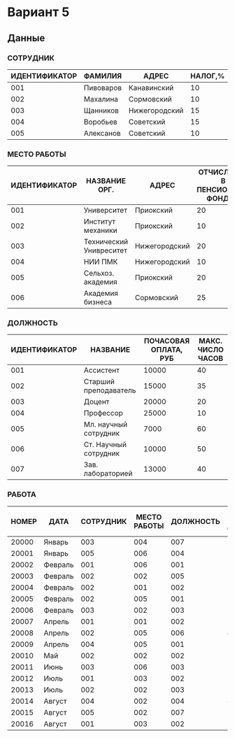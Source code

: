# Вариант 5

## Данные

### СОТРУДНИК
| ИДЕНТИФИКАТОР | ФАМИЛИЯ   | АДРЕС         | НАЛОГ,% |
|----------------|-----------|---------------|---------|
| 001            | Пивоваров | Канавинский   | 10      |
| 002            | Махалина  | Сормовский    | 10      |
| 003            | Щанников  | Нижегородский | 15      |
| 004            | Воробьев  | Советский     | 15      |
| 005            | Алексанов | Советский     | 10      |

### МЕСТО РАБОТЫ
| ИДЕНТИФИКАТОР | НАЗВАНИЕ ОРГ.       | АДРЕС         | ОТЧИСЛЕНИЕ В ПЕНСИОННЫЙ ФОНД, % |
|----------------|---------------------|---------------|------------------------------------|
| 001            | Университет         | Приокский     | 20                                 |
| 002            | Институт механики   | Приокский     | 10                                 |
| 003            | Технический Унивреситет | Нижегородский | 20                              |
| 004            | НИИ ПМК             | Нижегородский | 10                                 |
| 005            | Сельхоз. академия   | Приокский     | 20                                 |
| 006            | Академия бизнеса    | Сормовский    | 25                                 |

### ДОЛЖНОСТЬ
| ИДЕНТИФИКАТОР | НАЗВАНИЕ             | ПОЧАСОВАЯ ОПЛАТА, РУБ | МАКС. ЧИСЛО ЧАСОВ |
|----------------|----------------------|------------------------|---------------------|
| 001            | Ассистент            | 10000                  | 40                  |
| 002            | Старший преподаватель| 15000                  | 35                  |
| 003            | Доцент               | 20000                  | 20                  |
| 004            | Профессор            | 25000                  | 10                  |
| 005            | Мл. научный сотрудник| 7000                   | 60                  |
| 006            | Ст. Научный сотрудник| 10000                  | 50                  |
| 007            | Зав. лабораторией    | 13000                  | 40                  |

### РАБОТА
| НОМЕР  | ДАТА     | СОТРУДНИК | МЕСТО РАБОТЫ | ДОЛЖНОСТЬ | КОЛ-ВО ЧАСОВ | ПЛАТАРУБ |
|--------|----------|-----------|--------------|-----------|---------------|----------|
| 20000  | Январь   | 003       | 004          | 007       | 10            | 130000   |
| 20001  | Январь   | 005       | 006          | 004       | 5             | 125000   |
| 20002  | Февраль  | 001       | 006          | 001       | 35            | 350000   |
| 20003  | Февраль  | 002       | 002          | 005       | 10            | 70000    |
| 20004  | Февраль  | 002       | 001          | 002       | 30            | 450000   |
| 20005  | Февраль  | 002       | 005          | 001       | 10            | 100000   |
| 20006  | Февраль  | 003       | 002          | 003       | 15            | 300000   |
| 20007  | Апрель   | 001       | 001          | 002       | 20            | 300000   |
| 20008  | Апрель   | 002       | 005          | 006       | 40            | 400000   |
| 20009  | Апрель   | 004       | 005          | 001       | 10            | 100000   |
| 20010  | Май      | 002       | 002          | 002       | 20            | 300000   |
| 20011  | Июнь     | 003       | 006          | 003       | 11            | 220000   |
| 20012  | Июль     | 001       | 003          | 002       | 10            | 150000   |
| 20013  | Июль     | 002       | 002          | 003       | 15            | 300000   |
| 20014  | Август   | 004       | 002          | 004       | 8             | 200000   |
| 20015  | Август   | 005       | 002          | 007       | 10            | 130000   |
| 20016  | Август   | 001       | 003          | 002       | 20            | 300000   |
